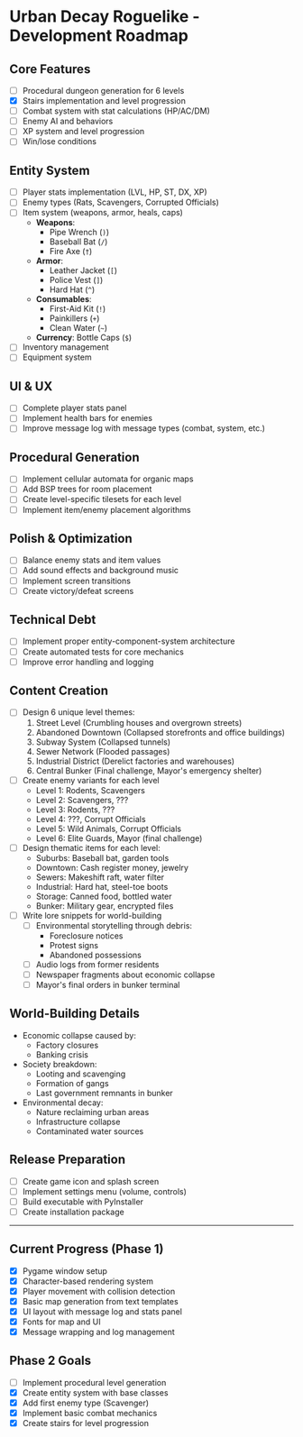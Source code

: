 # Urban Decay Roguelike - Development Roadmap

## Core Features
- [ ] Procedural dungeon generation for 6 levels
- [x] Stairs implementation and level progression
- [ ] Combat system with stat calculations (HP/AC/DM)
- [ ] Enemy AI and behaviors
- [ ] XP system and level progression
- [ ] Win/lose conditions

## Entity System
- [ ] Player stats implementation (LVL, HP, ST, DX, XP)
- [ ] Enemy types (Rats, Scavengers, Corrupted Officials)
- [ ] Item system (weapons, armor, heals, caps)
  - **Weapons**:
    - Pipe Wrench (`)`)
    - Baseball Bat (`/`)
    - Fire Axe (`†`)
  - **Armor**:
    - Leather Jacket (`[`)
    - Police Vest (`]`)
    - Hard Hat (`^`)
  - **Consumables**:
    - First-Aid Kit (`!`)
    - Painkillers (`+`)
    - Clean Water (`~`)
  - **Currency**: Bottle Caps (`$`)
- [ ] Inventory management
- [ ] Equipment system

## UI & UX
- [ ] Complete player stats panel
- [ ] Implement health bars for enemies
- [ ] Improve message log with message types (combat, system, etc.)

## Procedural Generation
- [ ] Implement cellular automata for organic maps
- [ ] Add BSP trees for room placement
- [ ] Create level-specific tilesets for each level
- [ ] Implement item/enemy placement algorithms

## Polish & Optimization
- [ ] Balance enemy stats and item values
- [ ] Add sound effects and background music
- [ ] Implement screen transitions
- [ ] Create victory/defeat screens

## Technical Debt
- [ ] Implement proper entity-component-system architecture
- [ ] Create automated tests for core mechanics
- [ ] Improve error handling and logging

## Content Creation
- [ ] Design 6 unique level themes:
  1. Street Level (Crumbling houses and overgrown streets)
  2. Abandoned Downtown (Collapsed storefronts and office buildings)
  3. Subway System (Collapsed tunnels)
  4. Sewer Network (Flooded passages)
  5. Industrial District (Derelict factories and warehouses)
  6. Central Bunker (Final challenge, Mayor's emergency shelter)
- [ ] Create enemy variants for each level
  - Level 1: Rodents, Scavengers
  - Level 2: Scavengers, ???
  - Level 3: Rodents, ???
  - Level 4: ???, Corrupt Officials
  - Level 5: Wild Animals, Corrupt Officials
  - Level 6: Elite Guards, Mayor (final challenge)
- [ ] Design thematic items for each level:
  - Suburbs: Baseball bat, garden tools
  - Downtown: Cash register money, jewelry
  - Sewers: Makeshift raft, water filter
  - Industrial: Hard hat, steel-toe boots
  - Storage: Canned food, bottled water
  - Bunker: Military gear, encrypted files
- [ ] Write lore snippets for world-building
  - [ ] Environmental storytelling through debris:
    - Foreclosure notices
    - Protest signs
    - Abandoned possessions
  - [ ] Audio logs from former residents
  - [ ] Newspaper fragments about economic collapse
  - [ ] Mayor's final orders in bunker terminal

## World-Building Details
- Economic collapse caused by:
  - Factory closures
  - Banking crisis
- Society breakdown:
  - Looting and scavenging
  - Formation of gangs
  - Last government remnants in bunker
- Environmental decay:
  - Nature reclaiming urban areas
  - Infrastructure collapse
  - Contaminated water sources

## Release Preparation
- [ ] Create game icon and splash screen
- [ ] Implement settings menu (volume, controls)
- [ ] Build executable with PyInstaller
- [ ] Create installation package

---

## Current Progress (Phase 1)
- [x] Pygame window setup
- [x] Character-based rendering system
- [x] Player movement with collision detection
- [x] Basic map generation from text templates
- [x] UI layout with message log and stats panel
- [x] Fonts for map and UI
- [x] Message wrapping and log management

## Phase 2 Goals
- [ ] Implement procedural level generation
- [x] Create entity system with base classes
- [x] Add first enemy type (Scavenger)
- [x] Implement basic combat mechanics
- [x] Create stairs for level progression
